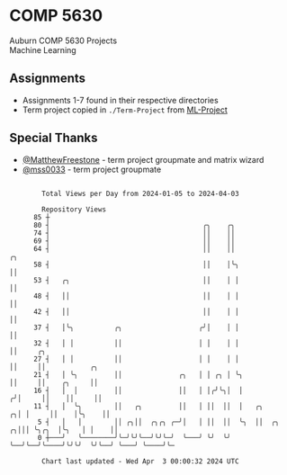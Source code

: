 # COMP 5630
Auburn COMP 5630 Projects  
Machine Learning

## Assignments
- Assignments 1-7 found in their respective directories
- Term project copied in `./Term-Project` from [ML-Project](https://github.com/wumphlett/ML-Project)

## Special Thanks
- [@MatthewFreestone](https://github.com/MatthewFreestone) - term project groupmate and matrix wizard
- [@mss0033](https://github.com/mss0033) - term project groupmate

```

        Total Views per Day from 2024-01-05 to 2024-04-03

        Repository Views
      85 ┼
      80 ┤                                      ╭╮    ╭╮
      74 ┤                                      ││    ││
      69 ┤                                      ││    ││
      64 ┤                                      ││    ││                    ╭╮
      58 ┤                                      ││    │╰╮                   ││
      53 ┤   ╭╮                                 ││    │ │                   ││
      48 ┤   ││                                 ││    │ │                   ││
      42 ┤   ││                                 ││    │ │                   ││
      37 ┤   │╰╮          ╭╮                   ╭╯│    │ │                   ││
      32 ┤   │ │          ││                   │ │    │ │                   ││     ╭╮
      27 ┤   │ │          ││                   │ │    │ │                   ││     ││           ╭╮
      21 ┤   │ ╰╮         ││              ╭╮   │ │ ╭╮ │ ╰╮                  ││     ││    ╭╮     ││
      16 ┤   │  │         ││              ││   │ │╭╯╰╮│  │                 ╭╯│     ││    ││     ││
      11 ┤   │  ╰╮        ││   ╭╮         ││   │ ││  ││  │   ╭╮          ╭╮│ │     ││    │╰╮    ││
       5 ┤   │   │        ││ ╭╮││  ╭╮╭╮ ╭─╯│   │ ││  ││  ╰╮  ││  ╭╮    ╭╮│││ ╰╮╭╮  │╰╮   │ │    ││
       0 ┼───╯   ╰────────╯╰─╯╰╯╰──╯╰╯╰─╯  ╰───╯ ╰╯  ╰╯   ╰──╯╰──╯╰────╯╰╯╰╯  ╰╯╰──╯ ╰───╯ ╰────╯╰─

        Chart last updated - Wed Apr  3 00:00:32 2024 UTC
        
```
